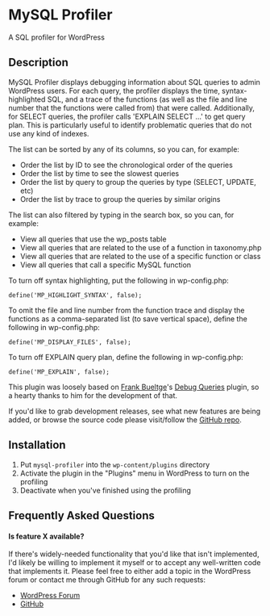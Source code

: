 MySQL Profiler
==================================================
A SQL profiler for WordPress

Description
-----------

MySQL Profiler displays debugging information about SQL queries to admin WordPress users.  For each query, the profiler displays the time, syntax-highlighted SQL, and a trace of the functions (as well as the file and line number that the functions were called from) that were called. Additionally, for SELECT queries, the profiler calls 'EXPLAIN SELECT ...' to get query plan. This is particularly useful to identify problematic queries that do not use any kind of indexes.

The list can be sorted by any of its columns, so you can, for example:

* Order the list by ID to see the chronological order of the queries
* Order the list by time to see the slowest queries
* Order the list by query to group the queries by type (SELECT, UPDATE, etc)
* Order the list by trace to group the queries by similar origins

The list can also filtered by typing in the search box, so you can, for example:

* View all queries that use the wp_posts table
* View all queries that are related to the use of a function in taxonomy.php
* View all queries that are related to the use of a specific function or class
* View all queries that call a specific MySQL function

To turn off syntax highlighting, put the following in wp-config.php:

    define('MP_HIGHLIGHT_SYNTAX', false);

To omit the file and line number from the function trace and display the functions as a comma-separated list (to save vertical space), define the following in wp-config.php:

    define('MP_DISPLAY_FILES', false);

To turn off EXPLAIN query plan, define the following in wp-config.php:

    define('MP_EXPLAIN', false);

This plugin was loosely based on [Frank Bueltge](http://bueltge.de/)'s [Debug Queries](http://wordpress.org/extend/plugins/debug-queries/) plugin, so a hearty thanks to him for the development of that.

If you'd like to grab development releases, see what new features are being added, or browse the source code please visit/follow the [GitHub repo](http://github.com/tombenner/mysql-profiler).

Installation
------------

1. Put `mysql-profiler` into the `wp-content/plugins` directory
1. Activate the plugin in the "Plugins" menu in WordPress to turn on the profiling
1. Deactivate when you've finished using the profiling

Frequently Asked Questions
--------------------------

#### Is feature X available?

If there's widely-needed functionality that you'd like that isn't implemented, I'd likely be willing to implement it myself or to accept any well-written code that implements it. Please feel free to either add a topic in the WordPress forum or contact me through GitHub for any such requests:

* [WordPress Forum](http://wordpress.org/tags/mysql-profiler?forum_id=10)
* [GitHub](http://github.com/tombenner)